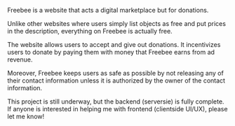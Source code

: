 Freebee is a website that acts a digital marketplace but for donations.

Unlike other websites where users simply list objects as free and put prices in the description, everything on Freebee is actually free.

The website allows users to accept and give out donations. It incentivizes users to donate by paying them with money that Freebee earns from ad revenue. 

Moreover, Freebee keeps users as safe as possible by not releasing any of their contact information unless it is authorized by the owner of the contact information.

This project is still underway, but the backend (serversie) is fully complete. If anyone is interested in helping me with frontend (clientside UI/UX), please let me know!
